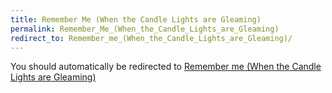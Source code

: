 ```yaml
---
title: Remember Me (When the Candle Lights are Gleaming)
permalink: Remember_Me_(When_the_Candle_Lights_are_Gleaming)
redirect_to: Remember_me_(When_the_Candle_Lights_are_Gleaming)/
---
```


You should automatically be redirected to [Remember me (When the Candle Lights are Gleaming)](Remember_me_(When_the_Candle_Lights_are_Gleaming)/)
